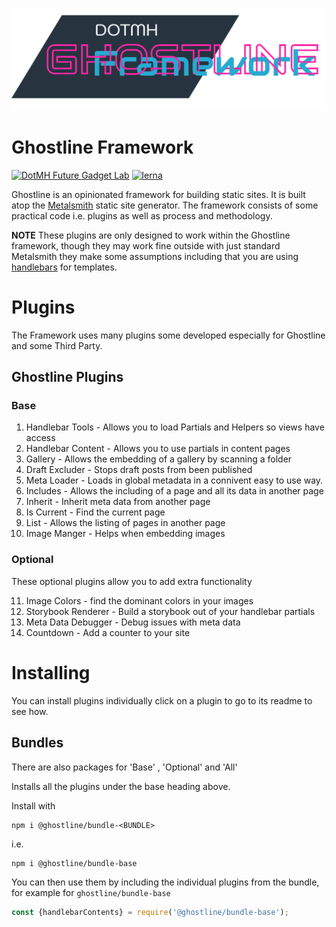 ![Ghostline Framework](Logo.svg)

# Ghostline Framework
[![DotMH Future Gadget Lab](https://img.shields.io/badge/DotMH-.dev-red.svg?style=flat-square)](https://www.dotmh.io)
[![lerna](https://img.shields.io/badge/maintained%20with-lerna-cc00ff.svg?style=flat-square)](https://lerna.js.org/)

Ghostline is an opinionated framework for building static sites. It is built atop the [Metalsmith](https://metalsmith.io/) static site generator. The framework consists of some practical code i.e. plugins as well as process and methodology. 

__NOTE__
These plugins are only designed to work within the Ghostline framework, though they may work fine outside
with just standard Metalsmith they make some assumptions including that you are using [handlebars](https://handlebarsjs.com/) for templates.  

# Plugins

The Framework uses many plugins some developed especially for Ghostline and some Third Party.

## Ghostline Plugins
### Base
1. Handlebar Tools - Allows you to load Partials and Helpers so views have access
2. Handlebar Content - Allows you to use partials in content pages
3. Gallery - Allows the embedding of a gallery by scanning a folder
4. Draft Excluder - Stops draft posts from been published
5. Meta Loader - Loads in global metadata in a connivent easy to use way. 
6. Includes - Allows the including of a page and all its data in another page
7. Inherit - Inherit meta data from another page
8. Is Current - Find the current page
9. List - Allows the listing of pages in another page
10. Image Manger - Helps when embedding images

### Optional

These optional plugins allow you to add extra functionality

11. Image Colors - find the dominant colors in your images
12. Storybook Renderer - Build a storybook out of your handlebar partials
13. Meta Data Debugger - Debug issues with meta data
14. Countdown - Add a counter to your site

# Installing 

You can install plugins individually click on a plugin to go to its readme to see how.

## Bundles
There are also packages for 'Base' , 'Optional' and 'All'

Installs all the plugins under the base heading above.

Install with

```base
npm i @ghostline/bundle-<BUNDLE>
```

i.e.

```bash
npm i @ghostline/bundle-base 
```

You can then use them by including the individual plugins from the bundle, for example for `ghostline/bundle-base`

```javascript
const {handlebarContents} = require('@ghostline/bundle-base');

```
